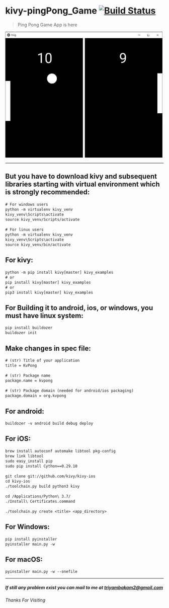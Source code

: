 # kivy-pingPong_Game [![Build Status](https://secure.travis-ci.org/oncletom/mailto.png?branch=master)](http://travis-ci.org/oncletom/mailto)
> Ping Pong Game App is here
<img src="https://github.com/triyam/kivy-pingPong_Game/blob/main/pong.jpg" width="500" height="400">
<hr>

## But you have to download kivy and subsequent libraries starting with virtual environment which is strongly recommended:
    
    # For windows users
    python -m virtualenv kivy_venv
    kivy_venv\Scripts\activate
    source kivy_venv/Scripts/activate
    
    # For linux users
    python -m virtualenv kivy_venv
    kivy_venv\Scripts\activate
    source kivy_venv/bin/activate
    
## For kivy:

    python -m pip install kivy[master] kivy_examples
    # or
    pip install kivy[master] kivy_examples
    # or 
    pip3 install kivy[master] kivy_examples
    
## For Building it to android, ios, or windows, you must have linux system:

    pip install buildozer
    buildozer init
 
## Make changes in spec file:

    # (str) Title of your application
    title = KvPong

    # (str) Package name
    package.name = kvpong

    # (str) Package domain (needed for android/ios packaging)
    package.domain = org.kvpong
 
## For android:

    buildozer -v android build debug deploy

## For iOS:
    
    brew install autoconf automake libtool pkg-config
    brew link libtool
    sudo easy_install pip
    sudo pip install Cython==0.29.10
    
    git clone git://github.com/kivy/kivy-ios
    cd kivy-ios
    ./toolchain.py build python3 kivy
    
    cd /Applications/Python\ 3.7/
    ./Install\ Certificates.command
    
    ./toolchain.py create <title> <app_directory>
    
## For Windows:
    
    pip install pyinstaller
    pyinstaller main.py -w
    
## For macOS:

    pyinstaller main.py -w --onefile
<hr>
<h5>If still any problem exist you can mail to me at <a href="mailto:triyambakam2@gmail.com">triyambakam2@gmail.com</a></h5>
<h6>Thanks For Visiting</h6>


    
    
    
